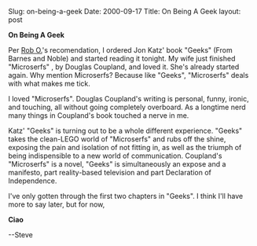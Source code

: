 Slug: on-being-a-geek
Date: 2000-09-17
Title: On Being A Geek
layout: post

<p><b><a name="mainHead1">On Being A Geek</a></b><br />
<p>Per <a href="http://bump.net">Rob O.</a>&#39;s recomendation, I ordered Jon Katz&#39; book &quot;Geeks&quot; (From Barnes and Noble) and started reading it tonight. My wife just finished &quot;Microserfs&quot; , by Douglas Coupland, and loved it. She&#39;s already started again. Why mention Microserfs? Because like &quot;Geeks&quot;, &quot;Microserfs&quot; deals with what makes me tick.<br />
<p>I loved &quot;Microserfs&quot;. Douglas Coupland&#39;s writing is personal, funny, ironic, and touching, all without going completely overboard. As a longtime nerd many things in Coupland&#39;s book touched a nerve in me.<br />
<p>Katz&#39; &quot;Geeks&quot; is turning out to be a whole different experience. &quot;Geeks&quot; takes the clean-LEGO world of &quot;Microserfs&quot; and rubs off the shine, exposing the pain and isolation of not fitting in, as well as the triumph of being indispensible to a new world of communication. Coupland&#39;s &quot;Microserfs&quot; is a novel, &quot;Geeks&quot; is simultaneously an expose and a manifesto, part reality-based television and part Declaration of Independence.<br />
<p>I&#39;ve only gotten through the first two chapters in &quot;Geeks&quot;. I think I&#39;ll have more to say later, but for now,<br />
<p><b><a name="mainHead2">Ciao</a></b><br />
<p>--Steve<br /></p></p></p></p></p></p></p>
